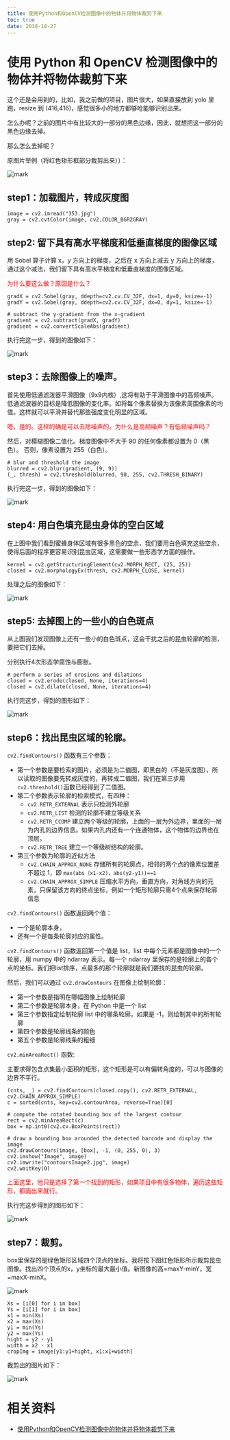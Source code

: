 ```yaml
---
title: 使用Python和OpenCV检测图像中的物体并将物体裁剪下来
toc: true
date: 2018-10-27
---
```

# 使用 Python 和 OpenCV 检测图像中的物体并将物体裁剪下来

这个还是会用到的，比如，我之前做的项目，图片很大，如果直接放到 yolo 里跑，resize 到 (416,416)，感觉很多小的地方都够呛能够识别出来。

怎么办呢？之前的图片中有比较大的一部分的黑色边缘，因此，就想把这一部分的黑色边缘去掉。

那么怎么去掉呢？


原图片举例（将红色矩形框部分裁剪出来））：

![mark](http://images.iterate.site/blog/image/181027/gh4F6EDbib.png?imageslim)



## step1：加载图片，转成灰度图

```
image = cv2.imread("353.jpg")
gray = cv2.cvtColor(image, cv2.COLOR_BGR2GRAY)
```

## step2: 留下具有高水平梯度和低垂直梯度的图像区域

用 Sobel 算子计算 x，y 方向上的梯度，之后在 x 方向上减去 y 方向上的梯度，通过这个减法，我们留下具有高水平梯度和低垂直梯度的图像区域。

<span style="color:red;">为什么要这么做？原因是什么？</span>

```
gradX = cv2.Sobel(gray, ddepth=cv2.cv.CV_32F, dx=1, dy=0, ksize=-1)
gradY = cv2.Sobel(gray, ddepth=cv2.cv.CV_32F, dx=0, dy=1, ksize=-1)

# subtract the y-gradient from the x-gradient
gradient = cv2.subtract(gradX, gradY)
gradient = cv2.convertScaleAbs(gradient)
```

执行完这一步，得到的图像如下：

![mark](http://images.iterate.site/blog/image/181027/l8e7LfJLC7.png?imageslim)

## step3：去除图像上的噪声。

首先使用低通滤泼器平滑图像（9x9内核）,这将有助于平滑图像中的高频噪声。低通滤波器的目标是降低图像的变化率。如将每个像素替换为该像素周围像素的均值。这样就可以平滑并替代那些强度变化明显的区域。

<span style="color:red;">嗯，是的。这样的确是可以去除噪声的。为什么是高频噪声？有低频噪声吗？</span>

然后，对模糊图像二值化。梯度图像中不大于 90 的任何像素都设置为 0（黑色）。 否则，像素设置为 255（白色）。

```
# blur and threshold the image
blurred = cv2.blur(gradient, (9, 9))
(_, thresh) = cv2.threshold(blurred, 90, 255, cv2.THRESH_BINARY)
```

执行完这一步，得到的图像如下：

![mark](http://images.iterate.site/blog/image/181027/jF1Ef0dcaI.png?imageslim)

## step4: 用白色填充昆虫身体的空白区域

在上图中我们看到蜜蜂身体区域有很多黑色的空余，我们要用白色填充这些空余，使得后面的程序更容易识别昆虫区域，这需要做一些形态学方面的操作。


```
kernel = cv2.getStructuringElement(cv2.MORPH_RECT, (25, 25))
closed = cv2.morphologyEx(thresh, cv2.MORPH_CLOSE, kernel)
```


处理之后的图像如下：

![mark](http://images.iterate.site/blog/image/181027/IIACE06C7B.png?imageslim)


## step5: 去掉图上的一些小的白色斑点

从上图我们发现图像上还有一些小的白色斑点，这会干扰之后的昆虫轮廓的检测，要把它们去掉。

分别执行4次形态学腐蚀与膨胀。

```
# perform a series of erosions and dilations
closed = cv2.erode(closed, None, iterations=4)
closed = cv2.dilate(closed, None, iterations=4)
```


执行完这步，得到的图形如下：

![mark](http://images.iterate.site/blog/image/181027/8iJFBD3eGm.png?imageslim)

## step6：找出昆虫区域的轮廓。

`cv2.findContours()` 函数有三个参数：

- 第一个参数是要检索的图片，必须是为二值图，即黑白的（不是灰度图），所以读取的图像要先转成灰度的，再转成二值图，我们在第三步用`cv2.threshold()`函数已经得到了二值图。
- 第二个参数表示轮廓的检索模式，有四种：
    - `cv2.RETR_EXTERNAL` 表示只检测外轮廓
    - `cv2.RETR_LIST` 检测的轮廓不建立等级关系
    - `cv2.RETR_CCOMP` 建立两个等级的轮廓，上面的一层为外边界，里面的一层为内孔的边界信息。如果内孔内还有一个连通物体，这个物体的边界也在顶层。
    - `cv2.RETR_TREE` 建立一个等级树结构的轮廓。
- 第三个参数为轮廓的近似方法
    - `cv2.CHAIN_APPROX_NONE` 存储所有的轮廓点，相邻的两个点的像素位置差不超过 1，即 `max(abs（x1-x2)，abs(y2-y1))==1`
    - `cv2.CHAIN_APPROX_SIMPLE` 压缩水平方向，垂直方向，对角线方向的元素，只保留该方向的终点坐标，例如一个矩形轮廓只需4个点来保存轮廓信息


`cv2.findContours()` 函数返回两个值：

- 一个是轮廓本身，
- 还有一个是每条轮廓对应的属性。

`cv2.findContours()` 函数返回第一个值是 list，list 中每个元素都是图像中的一个轮廓，用 numpy 中的 ndarray 表示。每一个 ndarray 里保存的是轮廓上的各个点的坐标。我们把list排序，点最多的那个轮廓就是我们要找的昆虫的轮廓。


然后，我们可以通过 `cv2.drawContours` 在图像上绘制轮廓：

- 第一个参数是指明在哪幅图像上绘制轮廓
- 第二个参数是轮廓本身，在 Python 中是一个 list
- 第三个参数指定绘制轮廓 list 中的哪条轮廓，如果是 -1，则绘制其中的所有轮廓
- 第四个参数是轮廓线条的颜色
- 第五个参数是轮廓线条的粗细


`cv2.minAreaRect()` 函数:

主要求得包含点集最小面积的矩形，这个矩形是可以有偏转角度的，可以与图像的边界不平行。

```
(cnts, _) = cv2.findContours(closed.copy(), cv2.RETR_EXTERNAL, cv2.CHAIN_APPROX_SIMPLE)
c = sorted(cnts, key=cv2.contourArea, reverse=True)[0]

# compute the rotated bounding box of the largest contour
rect = cv2.minAreaRect(c)
box = np.int0(cv2.cv.BoxPoints(rect))

# draw a bounding box arounded the detected barcode and display the image
cv2.drawContours(image, [box], -1, (0, 255, 0), 3)
cv2.imshow("Image", image)
cv2.imwrite("contoursImage2.jpg", image)
cv2.waitKey(0)
```

<span style="color:red;">上面这里，他只是选择了第一个找到的矩形，如果项目中有很多物体，遍历这些矩形，都画出来就行。</span>

执行完这步得到的图形如下：


![mark](http://images.iterate.site/blog/image/181027/hEDgFHhlIl.png?imageslim)


## step7：裁剪。

box里保存的是绿色矩形区域四个顶点的坐标。我将按下图红色矩形所示裁剪昆虫图像。找出四个顶点的x，y坐标的最大最小值。新图像的高=maxY-minY，宽=maxX-minX。

![mark](http://images.iterate.site/blog/image/181027/iIC3CAfaIl.png?imageslim)

```
Xs = [i[0] for i in box]
Ys = [i[1] for i in box]
x1 = min(Xs)
x2 = max(Xs)
y1 = min(Ys)
y2 = max(Ys)
hight = y2 - y1
width = x2 - x1
cropImg = image[y1:y1+hight, x1:x1+width]
```


裁剪出的图片如下：

![mark](http://images.iterate.site/blog/image/181027/5Bbah84aJL.png?imageslim)





# 相关资料

- [使用Python和OpenCV检测图像中的物体并将物体裁剪下来](https://blog.csdn.net/liqiancao/article/details/55670749)
